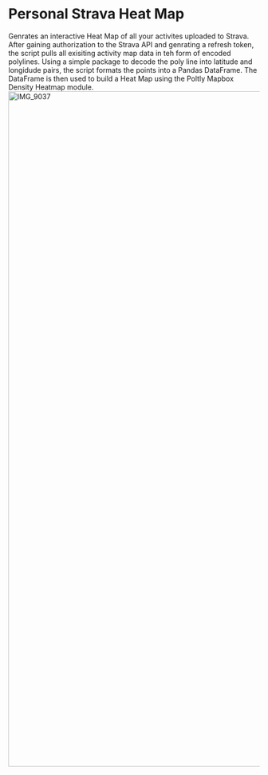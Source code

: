 # Personal Strava Heat Map

Genrates an interactive Heat Map of all your activites uploaded to Strava. After gaining authorization to the Strava API and genrating a refresh token, the script pulls all exisiting activity map data in teh form of encoded polylines. Using a simple package to decode the poly line into latitude and longidude pairs, the script formats the points into a Pandas DataFrame. The DataFrame is then used to build a Heat Map using the Poltly Mapbox Density Heatmap module.
<img width="1351" alt="IMG_9037" src="https://user-images.githubusercontent.com/59592139/172694183-83fe1f8d-284a-45a2-a2f6-68892d28be43.png">



